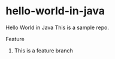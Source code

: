 # hello-world-in-java

Hello World in Java
This is a sample repo.

Feature
1. This is a feature branch

